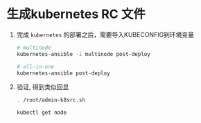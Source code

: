 # 生成kubernetes RC 文件

1. 完成 `kubernetes` 的部署之后，需要导入KUBECONFIG到环境变量

    ``` bash
    # multinode
    kubernetes-ansible -i multinode post-deploy

    # all-in-one
    kubernetes-ansible post-deploy
    ```

2. 验证, 得到类似回显

    ``` bash
    . /root/admin-k8src.sh

    kubectl get node
    ```

